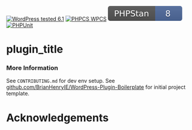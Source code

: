 [![WordPress tested 6.1](https://img.shields.io/badge/WordPress-v6.1%20tested-0073aa.svg)](https://wordpress.org/plugins/plugin-slug) [![PHPCS WPCS](https://img.shields.io/badge/PHPCS-WordPress%20Coding%20Standards-8892BF.svg)](https://github.com/WordPress-Coding-Standards/WordPress-Coding-Standards)  [![PHPStan ](.github/phpstan.svg)](https://github.com/szepeviktor/phpstan-wordpress) [![PHPUnit ](.github/coverage.svg)](https://brianhenryie.github.io/plugin-slug/)

# plugin_title




### More Information

See `CONTRIBUTING.md` for dev env setup. See [github.com/BrianHenryIE/WordPress-Plugin-Boilerplate](https://github.com/BrianHenryIE/WordPress-Plugin-Boilerplate) for initial project template.

# Acknowledgements